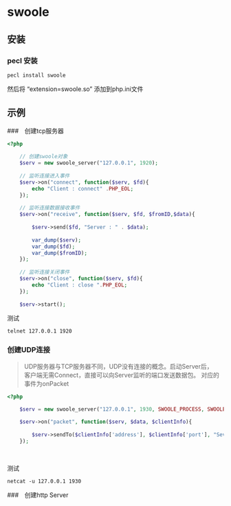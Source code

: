 # swoole

## 安装

### pecl 安装

    pecl install swoole
    
然后将 “extension=swoole.so” 添加到php.ini文件
 
## 示例
    
###　创建tcp服务器

```php
<?php
    
    // 创建swoole对象
    $serv = new swoole_server("127.0.0.1", 1920);
    
    // 监听连接进入事件
    $serv->on("connect", function($serv, $fd){
        echo "Client : connect" .PHP_EOL;
    });
    
    // 监听连接数据接收事件
    $serv->on("receive", function($serv, $fd, $fromID,$data){
        
        $serv->send($fd, "Server : " . $data);
        
        var_dump($serv);
        var_dump($fd);
        var_dump($fromID);
    });
    
    // 监听连接关闭事件
    $serv->on("close", function($serv, $fd){
        echo "Client : close ".PHP_EOL;
    });
    
    $serv->start();
```

测试

```shell
telnet 127.0.0.1 1920
```

### 创建UDP连接
> UDP服务器与TCP服务器不同，UDP没有连接的概念。启动Server后，  
客户端无需Connect，直接可以向Server监听的端口发送数据包。
对应的事件为onPacket
```php
<?php

    $serv = new swoole_server("127.0.0.1", 1930, SWOOLE_PROCESS, SWOOLE_SOCK_UDP);
    
    $serv->on("packet", function($serv, $data, $clientInfo){
        
        $serv->sendTo($clientInfo['address'], $clientInfo['port'], "Sever :" .$data);
    });
    
  
```

测试

```shell
netcat -u 127.0.0.1 1930
```

###　创建http Server

